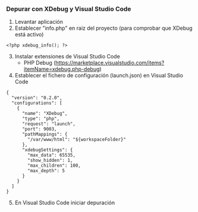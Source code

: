 ### Depurar con XDebug y Visual Studio Code

1. Levantar aplicación
2. Establecer "info.php" en raiz del proyecto (para comprobar que XDebug está activo)
```console
<?php xdebug_info(); ?>
```
3. Instalar extensiones de Visual Studio Code
   - PHP Debug (https://marketplace.visualstudio.com/items?itemName=xdebug.php-debug)
4. Establecer el fichero de configuración (launch.json) en Visual Studio Code
```console
{
  "version": "0.2.0",
  "configurations": [
    {
      "name": "XDebug",
      "type": "php",
      "request": "launch",
      "port": 9003,
      "pathMappings": {
        "/var/www/html": "${workspaceFolder}"
      },
      "xdebugSettings": {
        "max_data": 65535,
        "show_hidden": 1,
        "max_children": 100,
        "max_depth": 5
      }
    }
  ]
}
```
5. En Visual Studio Code iniciar depuración
